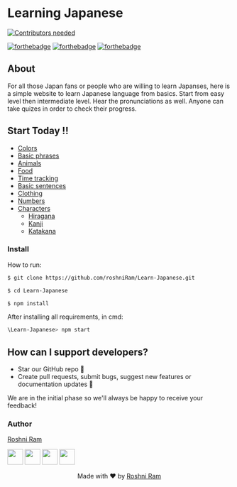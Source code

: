 # Learning Japanese

[![Contributors needed](https://img.shields.io/badge/contributors-needed-yellow.svg)](CONTRIBUTING.md)

[![forthebadge](http://forthebadge.com/images/badges/built-with-love.svg)](http://forthebadge.com)
[![forthebadge](https://forthebadge.com/images/badges/uses-js.svg)](http://forthebadge.com)
[![forthebadge](https://forthebadge.com/images/badges/check-it-out.svg)](https://forthebadge.com)



## About
For all those Japan fans or people who are willing to learn Japanses, here is a simple website to learn Japanese language from basics. Start from easy level then intermediate level. Hear the pronunciations as well. Anyone can take quizes in order to check their progress. 

## Start Today !!

* [Colors](https://github.com/roshniRam/Learn-Japanese/tree/master/src/components/Start%20learning/colors) 
* [Basic phrases](https://github.com/roshniRam/Learn-Japanese/tree/master/src/components/Start%20learning/Basic%20Phrases)
* [Animals](https://github.com/roshniRam/Learn-Japanese/tree/master/src/components/Start%20learning/Animals)
* [Food](https://github.com/roshniRam/Learn-Japanese/tree/master/src/components/Start%20learning/Food)
* [Time tracking](https://github.com/roshniRam/Learn-Japanese/tree/master/src/components/Start%20learning/Time%20Tracking)
* [Basic sentences](https://github.com/roshniRam/Learn-Japanese/tree/master/src/components/Start%20learning/Basic%20sentences)
* [Clothing](https://github.com/roshniRam/Learn-Japanese/tree/master/src/components/Start%20learning/Clothing)
* [Numbers](https://github.com/roshniRam/Learn-Japanese/tree/master/src/components/Start%20learning/numbers)
* [Characters](https://github.com/roshniRam/Learn-Japanese/tree/master/src/components/Start%20learning/Characters)
   + [Hiragana](https://github.com/roshniRam/Learn-Japanese/tree/master/src/components/Start%20learning/Characters/Hiragana)
   + [Kanji](https://github.com/roshniRam/Learn-Japanese/tree/master/src/components/Start%20learning/Characters/Kanji)
   + [Katakana](https://github.com/roshniRam/Learn-Japanese/tree/master/src/components/Start%20learning/Characters/Katakana)


### Install

How to run:  

   ```sh
   $ git clone https://github.com/roshniRam/Learn-Japanese.git

   $ cd Learn-Japanese

   $ npm install
   ```
After installing all requirements, in cmd:
   ```sh
   \Learn-Japanese> npm start
   ```
   
   
## How can I support developers?

- Star our GitHub repo 🌟
- Create pull requests, submit bugs, suggest new features or documentation updates 🔧

We are in the initial phase so we'll always be happy to receive your feedback!


### Author

[Roshni Ram](https://github.com/roshniRam)

[<img src="https://image.flaticon.com/icons/svg/185/185961.svg" width="35" padding="10">](https://twitter.com/RoshniRam1)
[<img src="https://image.flaticon.com/icons/svg/185/185964.svg" width="35" padding="10">](https://www.linkedin.com/in/roshni-ram-306b0a164/)
[<img src="https://image.flaticon.com/icons/svg/185/185981.svg" width="35" padding="10">](https://www.facebook.com/roshni.ram.7)
[<img src="https://image.flaticon.com/icons/svg/185/185985.svg" width="35" padding="10">](https://www.instagram.com/roshniram11/)

<p align="center"> Made with ❤ by <a href="https://github.com/roshniRam">Roshni Ram</a></p>
